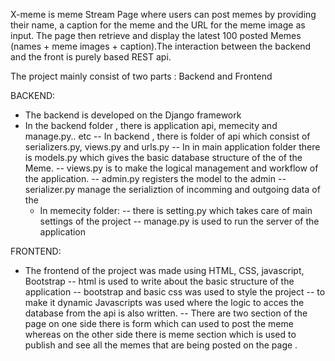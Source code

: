 X-meme is meme Stream Page where users can post memes by providing their name, a caption for the meme and the URL for the meme image as input. 
The page then retrieve and display the latest 100 posted Memes (names + meme images + caption).The interaction between the backend and the front is purely based 
REST api.


The project mainly consist of two parts : Backend and Frontend

BACKEND:
* The backend is developed on the Django framework
* In the backend folder , there is application api, memecity and manage.py.. etc
   -- In backend , there is folder of api which consist of serializers.py, views.py and urls.py
   -- In in main application folder there is models.py which gives the basic database structure of the of the Meme.
   -- views.py is to make the logical management and workflow of the application.
   -- admin.py registers the model to the admin
   -- serializer.py manage the serializtion of incomming and outgoing data of the
   * In memecity folder:
    -- there is setting.py which takes care of main settings of the project
    -- manage.py  is used to run the server of the application


FRONTEND:
* The frontend of the project was made using HTML, CSS, javascript, Bootstrap 
-- html is used to write about the basic structure of the application
-- bootstrap and basic css was used to style the project
-- to make it dynamic Javascripts was used where the logic to acces the database from the api is also written.
-- There are two section of the page on one side there is form which can used to post the meme whereas on the other side there is meme section
   which is used to publish and see all the memes that are being posted on the page .
